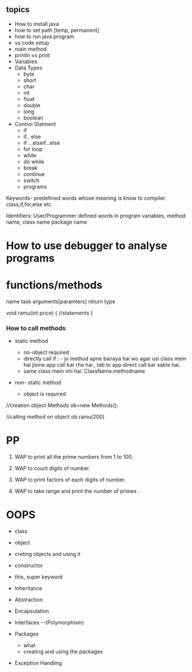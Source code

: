 ## topics
- How to install java
- how to set path [temp, permanent]
- how to run java program
- vs code setup
- main method
- println vs print
- Variables
- Data Types
    - byte 
    - short
    - char
    - int
    - float
    - double
    - long
    - boolean
- Control Statment
    - if 
    - if.. else
    - if ...elseif...else
    - for loop
    - while
    - do while
    - break
    - continue
    - switch
    - programs

Keywords- predefined words whose meaning is know to compiler.
class,if,for,else etc.

Identifiers: User/Programmer defined words in program
variables,
method name,
class name
package name




# How to use debugger to analyse programs

# functions/methods

name
task
arguments[paramters]
return type

void ramu(int price)
{
    //statements
}

### How to call methods

- static method
  - no-object required
  - directly call if : 
        - jo method apne banaya hai wo agar usi class mein hai jisme app call kar rhe hai , tab to app direct call kar sakte hai.
  - same class mein nhi hai: 
        ClassName.methodname


- non- static method
  - object is required

//creation object
    Methods ob=new Methods();

//calling method on object
    ob.ramu(200)


# PP
1. WAP to print all the prime numbers from 1 to 100.
2. WAP to count digits of number.
3. WAP to print factors of each digits of number.

4. WAP to take range and print the number of primes .

# OOPS 
- class
- object
- creting objects and using it
- constructor
- this, super keyword
- Inheritance
- Abstraction
- Encapsulation
- Interfaces --(Polymorphism)

- Packages
    - what
    - creating and using the packages

- Exception Handling
